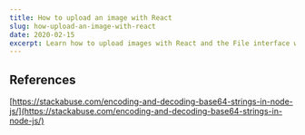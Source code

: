 ```yaml
---
title: How to upload an image with React
slug: how-upload-an-image-with-react
date: 2020-02-15
excerpt: Learn how to upload images with React and the File interface web API
---
```



## References

[https://stackabuse.com/encoding-and-decoding-base64-strings-in-node-js/](https://stackabuse.com/encoding-and-decoding-base64-strings-in-node-js/)
